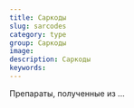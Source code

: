 ```yaml
---
title: Саркоды
slug: sarcodes
category: type
group: Саркоды
image: 
description: Саркоды
keywords:
---
```


Препараты, полученные из ...